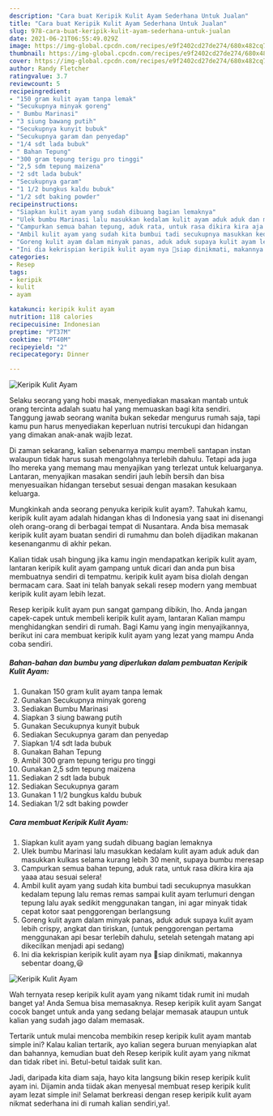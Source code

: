 ```yaml
---
description: "Cara buat Keripik Kulit Ayam Sederhana Untuk Jualan"
title: "Cara buat Keripik Kulit Ayam Sederhana Untuk Jualan"
slug: 978-cara-buat-keripik-kulit-ayam-sederhana-untuk-jualan
date: 2021-06-21T06:55:49.029Z
image: https://img-global.cpcdn.com/recipes/e9f2402cd27de274/680x482cq70/keripik-kulit-ayam-foto-resep-utama.jpg
thumbnail: https://img-global.cpcdn.com/recipes/e9f2402cd27de274/680x482cq70/keripik-kulit-ayam-foto-resep-utama.jpg
cover: https://img-global.cpcdn.com/recipes/e9f2402cd27de274/680x482cq70/keripik-kulit-ayam-foto-resep-utama.jpg
author: Randy Fletcher
ratingvalue: 3.7
reviewcount: 5
recipeingredient:
- "150 gram kulit ayam tanpa lemak"
- "Secukupnya minyak goreng"
- " Bumbu Marinasi"
- "3 siung bawang putih"
- "Secukupnya kunyit bubuk"
- "Secukupnya garam dan penyedap"
- "1/4 sdt lada bubuk"
- " Bahan Tepung"
- "300 gram tepung terigu pro tinggi"
- "2,5 sdm tepung maizena"
- "2 sdt lada bubuk"
- "Secukupnya garam"
- "1 1/2 bungkus kaldu bubuk"
- "1/2 sdt baking powder"
recipeinstructions:
- "Siapkan kulit ayam yang sudah dibuang bagian lemaknya"
- "Ulek bumbu Marinasi lalu masukkan kedalam kulit ayam aduk aduk dan masukkan kulkas selama kurang lebih 30 menit, supaya bumbu meresap"
- "Campurkan semua bahan tepung, aduk rata, untuk rasa dikira kira aja yaaa atau sesuai selera!"
- "Ambil kulit ayam yang sudah kita bumbui tadi secukupnya masukkan kedalam tepung lalu remas remas sampai kulit ayam terlumuri dengan tepung lalu ayak sedikit menggunakan tangan, ini agar minyak tidak cepat kotor saat penggorengan berlangsung"
- "Goreng kulit ayam dalam minyak panas, aduk aduk supaya kulit ayam lebih crispy, angkat dan tiriskan, (untuk penggorengan pertama menggunakan api besar terlebih dahulu, setelah setengah matang api dikecilkan menjadi api sedang)"
- "Ini dia kekrispian keripik kulit ayam nya 🤩siap dinikmati, makannya sebentar doang,😃"
categories:
- Resep
tags:
- keripik
- kulit
- ayam

katakunci: keripik kulit ayam 
nutrition: 118 calories
recipecuisine: Indonesian
preptime: "PT37M"
cooktime: "PT40M"
recipeyield: "2"
recipecategory: Dinner

---
```



![Keripik Kulit Ayam](https://img-global.cpcdn.com/recipes/e9f2402cd27de274/680x482cq70/keripik-kulit-ayam-foto-resep-utama.jpg)

Selaku seorang yang hobi masak, menyediakan masakan mantab untuk orang tercinta adalah suatu hal yang memuaskan bagi kita sendiri. Tanggung jawab seorang  wanita bukan sekedar mengurus rumah saja, tapi kamu pun harus menyediakan keperluan nutrisi tercukupi dan hidangan yang dimakan anak-anak wajib lezat.

Di zaman  sekarang, kalian sebenarnya mampu membeli santapan instan walaupun tidak harus susah mengolahnya terlebih dahulu. Tetapi ada juga lho mereka yang memang mau menyajikan yang terlezat untuk keluarganya. Lantaran, menyajikan masakan sendiri jauh lebih bersih dan bisa menyesuaikan hidangan tersebut sesuai dengan masakan kesukaan keluarga. 



Mungkinkah anda seorang penyuka keripik kulit ayam?. Tahukah kamu, keripik kulit ayam adalah hidangan khas di Indonesia yang saat ini disenangi oleh orang-orang di berbagai tempat di Nusantara. Anda bisa memasak keripik kulit ayam buatan sendiri di rumahmu dan boleh dijadikan makanan kesenanganmu di akhir pekan.

Kalian tidak usah bingung jika kamu ingin mendapatkan keripik kulit ayam, lantaran keripik kulit ayam gampang untuk dicari dan anda pun bisa membuatnya sendiri di tempatmu. keripik kulit ayam bisa diolah dengan bermacam cara. Saat ini telah banyak sekali resep modern yang membuat keripik kulit ayam lebih lezat.

Resep keripik kulit ayam pun sangat gampang dibikin, lho. Anda jangan capek-capek untuk membeli keripik kulit ayam, lantaran Kalian mampu menghidangkan sendiri di rumah. Bagi Kamu yang ingin menyajikannya, berikut ini cara membuat keripik kulit ayam yang lezat yang mampu Anda coba sendiri.

<!--inarticleads1-->

##### Bahan-bahan dan bumbu yang diperlukan dalam pembuatan Keripik Kulit Ayam:

1. Gunakan 150 gram kulit ayam tanpa lemak
1. Gunakan Secukupnya minyak goreng
1. Sediakan  Bumbu Marinasi
1. Siapkan 3 siung bawang putih
1. Gunakan Secukupnya kunyit bubuk
1. Sediakan Secukupnya garam dan penyedap
1. Siapkan 1/4 sdt lada bubuk
1. Gunakan  Bahan Tepung
1. Ambil 300 gram tepung terigu pro tinggi
1. Gunakan 2,5 sdm tepung maizena
1. Sediakan 2 sdt lada bubuk
1. Sediakan Secukupnya garam
1. Gunakan 1 1/2 bungkus kaldu bubuk
1. Sediakan 1/2 sdt baking powder




<!--inarticleads2-->

##### Cara membuat Keripik Kulit Ayam:

1. Siapkan kulit ayam yang sudah dibuang bagian lemaknya
1. Ulek bumbu Marinasi lalu masukkan kedalam kulit ayam aduk aduk dan masukkan kulkas selama kurang lebih 30 menit, supaya bumbu meresap
1. Campurkan semua bahan tepung, aduk rata, untuk rasa dikira kira aja yaaa atau sesuai selera!
1. Ambil kulit ayam yang sudah kita bumbui tadi secukupnya masukkan kedalam tepung lalu remas remas sampai kulit ayam terlumuri dengan tepung lalu ayak sedikit menggunakan tangan, ini agar minyak tidak cepat kotor saat penggorengan berlangsung
1. Goreng kulit ayam dalam minyak panas, aduk aduk supaya kulit ayam lebih crispy, angkat dan tiriskan, (untuk penggorengan pertama menggunakan api besar terlebih dahulu, setelah setengah matang api dikecilkan menjadi api sedang)
1. Ini dia kekrispian keripik kulit ayam nya 🤩siap dinikmati, makannya sebentar doang,😃
<img src="//assets-global.cpcdn.com/assets/icons/button_play-2c75c40dde080a61004c1f40b05d8f140eaff45d7e9e6481dc71c63d2e7c4909.png" alt="Keripik Kulit Ayam">



Wah ternyata resep keripik kulit ayam yang nikamt tidak rumit ini mudah banget ya! Anda Semua bisa memasaknya. Resep keripik kulit ayam Sangat cocok banget untuk anda yang sedang belajar memasak ataupun untuk kalian yang sudah jago dalam memasak.

Tertarik untuk mulai mencoba membikin resep keripik kulit ayam mantab simple ini? Kalau kalian tertarik, ayo kalian segera buruan menyiapkan alat dan bahannya, kemudian buat deh Resep keripik kulit ayam yang nikmat dan tidak ribet ini. Betul-betul taidak sulit kan. 

Jadi, daripada kita diam saja, hayo kita langsung bikin resep keripik kulit ayam ini. Dijamin anda tiidak akan menyesal membuat resep keripik kulit ayam lezat simple ini! Selamat berkreasi dengan resep keripik kulit ayam nikmat sederhana ini di rumah kalian sendiri,ya!.

